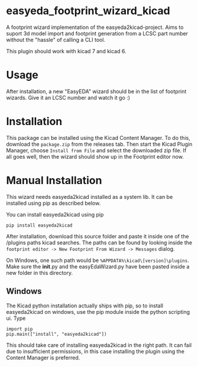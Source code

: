 # easyeda_footprint_wizard_kicad

A footprint wizard implementation of the easyeda2kicad-project. Aims to suport 3d model import and footprint generation from a LCSC part number without the "hassle" of calling a CLI tool.

This plugin should work with kicad 7 and kicad 6.

# Usage

After installation, a new "EasyEDA" wizard should be in the list of footprint wizards. Give it an LCSC number and watch it go :)

# Installation

This package can be installed using the Kicad Content Manager. To do this, download the `package.zip` from the releases tab. Then start the Kicad Plugin Manager, choose `Install from File` and select the downloaded zip file. If all goes well, then the wizard should show up in the Footprint editor now. 

# Manual Installation

This wizard needs easyeda2kicad installed as a system lib. It can be installed using pip as described below.

You can install easyeda2kicad using pip

```
pip install easyeda2kicad
```

After installation, download this source folder and paste it inside one of the /plugins paths kicad searches. The paths can be found by looking inside the `footprint editor -> New Footprint From Wizard -> Messages` dialog. 

On Windows, one such path would be `%APPDATA%\kicad\[version]\plugins`. Make sure the __init__.py and the easyEdaWizard.py have been pasted inside a new folder in this directory. 

## Windows 

The Kicad python installation actually ships with pip, so to install easyeda2kicad on windows, use the pip module inside the python scripting ui. Type

```
import pip
pip.main(["install", "easyeda2kicad"])
```

This should take care of installing easyeda2kicad in the right path. It can fail due to insufficient permissions, in this case installing the plugin using the Content Manager is preferred. 



